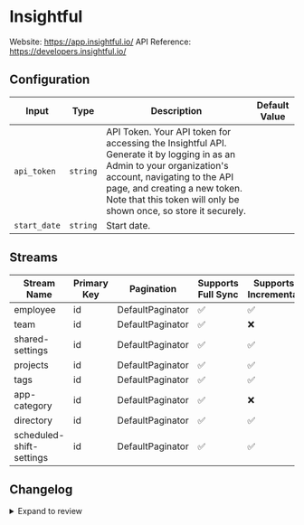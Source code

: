 # Insightful
Website: https://app.insightful.io/
API Reference: https://developers.insightful.io/

## Configuration

| Input | Type | Description | Default Value |
|-------|------|-------------|---------------|
| `api_token` | `string` | API Token. Your API token for accessing the Insightful API. Generate it by logging in as an Admin to your organization&#39;s account, navigating to the API page, and creating a new token. Note that this token will only be shown once, so store it securely. |  |
| `start_date` | `string` | Start date.  |  |

## Streams
| Stream Name | Primary Key | Pagination | Supports Full Sync | Supports Incremental |
|-------------|-------------|------------|---------------------|----------------------|
| employee | id | DefaultPaginator | ✅ |  ✅  |
| team | id | DefaultPaginator | ✅ |  ❌  |
| shared-settings | id | DefaultPaginator | ✅ |  ✅  |
| projects | id | DefaultPaginator | ✅ |  ✅  |
| tags | id | DefaultPaginator | ✅ |  ✅  |
| app-category | id | DefaultPaginator | ✅ |  ❌  |
| directory | id | DefaultPaginator | ✅ |  ✅  |
| scheduled-shift-settings | id | DefaultPaginator | ✅ |  ✅  |

## Changelog

<details>
  <summary>Expand to review</summary>

| Version          | Date              | Pull Request | Subject        |
|------------------|-------------------|--------------|----------------|
| 0.0.21 | 2025-10-14 | [67957](https://github.com/airbytehq/airbyte/pull/67957) | Update dependencies |
| 0.0.20 | 2025-10-07 | [67362](https://github.com/airbytehq/airbyte/pull/67362) | Update dependencies |
| 0.0.19 | 2025-09-30 | [66792](https://github.com/airbytehq/airbyte/pull/66792) | Update dependencies |
| 0.0.18 | 2025-09-09 | [66075](https://github.com/airbytehq/airbyte/pull/66075) | Update dependencies |
| 0.0.17 | 2025-08-23 | [65330](https://github.com/airbytehq/airbyte/pull/65330) | Update dependencies |
| 0.0.16 | 2025-08-09 | [64632](https://github.com/airbytehq/airbyte/pull/64632) | Update dependencies |
| 0.0.15 | 2025-08-02 | [64238](https://github.com/airbytehq/airbyte/pull/64238) | Update dependencies |
| 0.0.14 | 2025-07-26 | [63828](https://github.com/airbytehq/airbyte/pull/63828) | Update dependencies |
| 0.0.13 | 2025-07-19 | [63497](https://github.com/airbytehq/airbyte/pull/63497) | Update dependencies |
| 0.0.12 | 2025-07-12 | [63101](https://github.com/airbytehq/airbyte/pull/63101) | Update dependencies |
| 0.0.11 | 2025-07-05 | [62561](https://github.com/airbytehq/airbyte/pull/62561) | Update dependencies |
| 0.0.10 | 2025-06-28 | [62196](https://github.com/airbytehq/airbyte/pull/62196) | Update dependencies |
| 0.0.9 | 2025-06-21 | [61869](https://github.com/airbytehq/airbyte/pull/61869) | Update dependencies |
| 0.0.8 | 2025-06-14 | [61077](https://github.com/airbytehq/airbyte/pull/61077) | Update dependencies |
| 0.0.7 | 2025-05-24 | [60595](https://github.com/airbytehq/airbyte/pull/60595) | Update dependencies |
| 0.0.6 | 2025-05-10 | [59861](https://github.com/airbytehq/airbyte/pull/59861) | Update dependencies |
| 0.0.5 | 2025-05-03 | [59285](https://github.com/airbytehq/airbyte/pull/59285) | Update dependencies |
| 0.0.4 | 2025-04-26 | [58769](https://github.com/airbytehq/airbyte/pull/58769) | Update dependencies |
| 0.0.3 | 2025-04-19 | [58155](https://github.com/airbytehq/airbyte/pull/58155) | Update dependencies |
| 0.0.2 | 2025-04-12 | [57687](https://github.com/airbytehq/airbyte/pull/57687) | Update dependencies |
| 0.0.1 | 2025-04-09 | [57529](https://github.com/airbytehq/airbyte/pull/57529) | Initial release by [@btkcodedev](https://github.com/btkcodedev) via Connector Builder |

</details>
